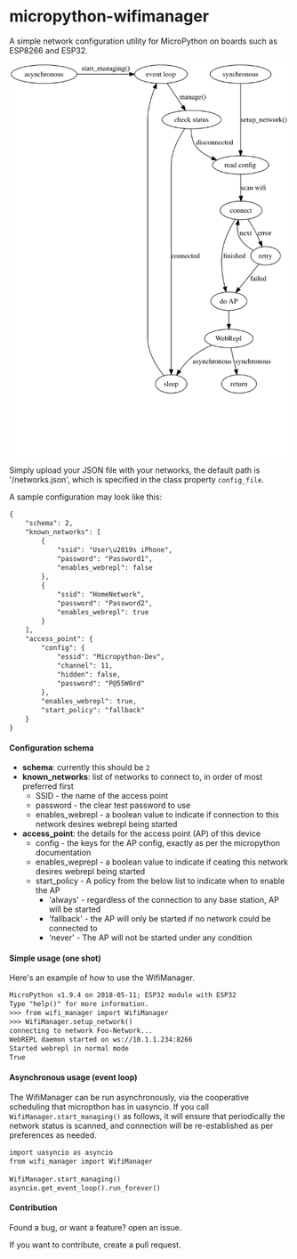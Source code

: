 # micropython-wifimanager
A simple network configuration utility for MicroPython on boards such as ESP8266 and ESP32.

![System flow](./system_flow.png)

Simply upload your JSON file with your networks, the default path is '/networks.json', which is specified in the class property `config_file`.

A sample configuration may look like this:

	{
		"schema": 2,
		"known_networks": [
			{
				"ssid": "User\u2019s iPhone",
				"password": "Password1",
				"enables_webrepl": false
			},
			{
				"ssid": "HomeNetwork",
				"password": "Password2",
				"enables_webrepl": true
			}
		],
		"access_point": {
			"config": {
				"essid": "Micropython-Dev",
				"channel": 11,
				"hidden": false,
				"password": "P@55W0rd"
			},
			"enables_webrepl": true,
			"start_policy": "fallback"
		}
	}

#### Configuration schema

* **schema**: currently this should be `2`
* **known_networks**: list of networks to connect to, in order of most preferred first
	* SSID - the name of the access point
	* password - the clear test password to use
	* enables_webrepl - a boolean value to indicate if connection to this network desires webrepl being started
* **access_point**: the details for the access point (AP) of this device
	* config - the keys for the AP config, exactly as per the micropython documentation
	* enables_weprepl - a boolean value to indicate if ceating this network desires webrepl being started
	* start_policy - A policy from the below list to indicate when to enable the AP
		* 'always' - regardless of the connection to any base station, AP will be started
		* 'fallback' - the AP will only be started if no network could be connected to
		* 'never' - The AP will not be started under any condition

#### Simple usage (one shot)

Here's an example of how to use the WifiManager.

	MicroPython v1.9.4 on 2018-05-11; ESP32 module with ESP32
	Type "help()" for more information.
	>>> from wifi_manager import WifiManager
	>>> WifiManager.setup_network()
	connecting to network Foo-Network...
	WebREPL daemon started on ws://10.1.1.234:8266
	Started webrepl in normal mode
	True


#### Asynchronous usage (event loop)

The WifiManager can be run asynchronously, via the cooperative scheduling that micropthon has in uasyncio. If you call `WifiManager.start_managing()` as follows, it will ensure that periodically the network status is scanned, and connection will be re-established as per preferences as needed.

	import uasyncio as asyncio
	from wifi_manager import WifiManager

	WifiManager.start_managing()
	asyncio.get_event_loop().run_forever()


#### Contribution

Found a bug, or want a feature? open an issue.

If you want to contribute, create a pull request.
